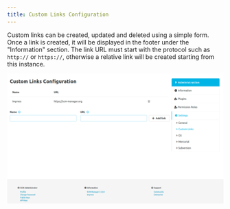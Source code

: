 ```yaml
---
title: Custom Links Configuration
---
```


Custom links can be created, updated and deleted using a simple form.
Once a link is created, it will be displayed in the footer under the "Information" section.
The link URL must start with the protocol such as `http://` or `https://`,
otherwise a relative link will be created starting from this instance.

![Config](assets/custom-links-config.png)
